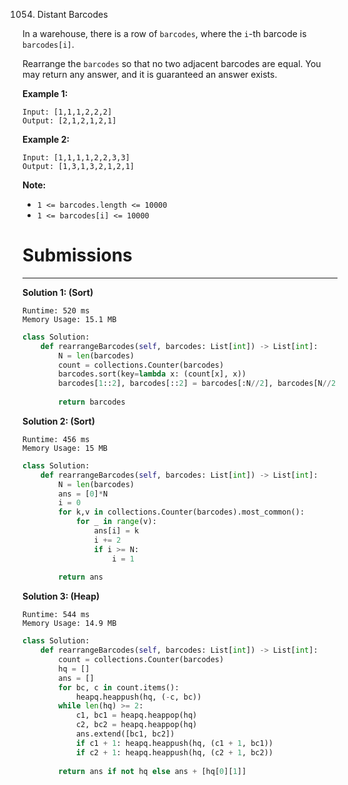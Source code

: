 1054. Distant Barcodes

In a warehouse, there is a row of `barcodes`, where the `i`-th barcode is `barcodes[i]`.

Rearrange the `barcodes` so that no two adjacent barcodes are equal.  You may return any answer, and it is guaranteed an answer exists.

 

**Example 1:**
```
Input: [1,1,1,2,2,2]
Output: [2,1,2,1,2,1]
```

**Example 2:**
```
Input: [1,1,1,1,2,2,3,3]
Output: [1,3,1,3,2,1,2,1]
``` 

**Note:**

* `1 <= barcodes.length <= 10000`
* `1 <= barcodes[i] <= 10000`
 
# Submissions
---
**Solution 1: (Sort)**
```
Runtime: 520 ms
Memory Usage: 15.1 MB
```
```python
class Solution:
    def rearrangeBarcodes(self, barcodes: List[int]) -> List[int]:
        N = len(barcodes)
        count = collections.Counter(barcodes)
        barcodes.sort(key=lambda x: (count[x], x))
        barcodes[1::2], barcodes[::2] = barcodes[:N//2], barcodes[N//2:]
        
        return barcodes
```

**Solution 2: (Sort)**
```
Runtime: 456 ms
Memory Usage: 15 MB
```
```python
class Solution:
    def rearrangeBarcodes(self, barcodes: List[int]) -> List[int]:
        N = len(barcodes)
        ans = [0]*N
        i = 0
        for k,v in collections.Counter(barcodes).most_common():
            for _ in range(v):
                ans[i] = k
                i += 2
                if i >= N:
                    i = 1
                    
        return ans
```

**Solution 3: (Heap)**
```
Runtime: 544 ms
Memory Usage: 14.9 MB
```
```python
class Solution:
    def rearrangeBarcodes(self, barcodes: List[int]) -> List[int]:
        count = collections.Counter(barcodes)
        hq = []
        ans = []
        for bc, c in count.items():
            heapq.heappush(hq, (-c, bc))
        while len(hq) >= 2:
            c1, bc1 = heapq.heappop(hq)
            c2, bc2 = heapq.heappop(hq)
            ans.extend([bc1, bc2])
            if c1 + 1: heapq.heappush(hq, (c1 + 1, bc1))
            if c2 + 1: heapq.heappush(hq, (c2 + 1, bc2))
        
        return ans if not hq else ans + [hq[0][1]]

```